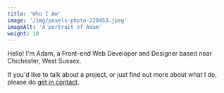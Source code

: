 ```yaml
---
title: 'Who I Am'
image: '/img/pexels-photo-220453.jpeg'
imageAlt: 'A portrait of Adam'
weight: 10
---
```


Hello! I'm Adam, a Front-end Web Developer and Designer based near Chichester, West Sussex.

If you'd like to talk about a project, or just find out more about what I do, please do [get in contact](#lets-talk).
